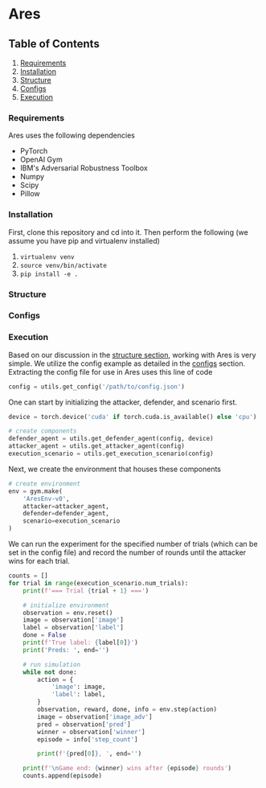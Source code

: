 # Ares
## Table of Contents
1. [Requirements](#Requirements)
2. [Installation](#Installation)
3. [Structure](#Structure)
4. [Configs](#Configs)
5. [Execution](#Execution)

### Requirements
Ares uses the following dependencies

- PyTorch
- OpenAI Gym
- IBM's Adversarial Robustness Toolbox
- Numpy
- Scipy
- Pillow

### Installation
First, clone this repository and cd into it. Then perform the following (we assume you have pip and virtualenv installed)

1. `virtualenv venv`
2. `source venv/bin/activate`
3. `pip install -e .`

### Structure

### Configs

### Execution
Based on our discussion in the [structure section](#Structure), working with Ares is very simple. We utilize the config example as detailed in the [configs](#Configs) section. Extracting the config file for use in Ares uses this line of code

```python
config = utils.get_config('/path/to/config.json')
```

One can start by initializing the attacker, defender, and scenario first.

```python
device = torch.device('cuda' if torch.cuda.is_available() else 'cpu')

# create components
defender_agent = utils.get_defender_agent(config, device)
attacker_agent = utils.get_attacker_agent(config)
execution_scenario = utils.get_execution_scenario(config)
```

Next, we create the environment that houses these components

```python
# create environment
env = gym.make(
    'AresEnv-v0', 
    attacker=attacker_agent, 
    defender=defender_agent, 
    scenario=execution_scenario
)
```

We can run the experiment for the specified number of trials (which can be set in the config file) and record the number of rounds until the attacker wins for each trial.

```python
counts = []
for trial in range(execution_scenario.num_trials):
    print(f'=== Trial {trial + 1} ===')

    # initialize environment
    observation = env.reset()
    image = observation['image']
    label = observation['label']
    done = False
    print(f'True label: {label[0]}')
    print('Preds: ', end='')

    # run simulation
    while not done:
        action = {
            'image': image,
            'label': label,
        }
        observation, reward, done, info = env.step(action)
        image = observation['image_adv']
        pred = observation['pred']
        winner = observation['winner']
        episode = info['step_count']

        print(f'{pred[0]}, ', end='')

    print(f'\nGame end: {winner} wins after {episode} rounds')
    counts.append(episode)
```